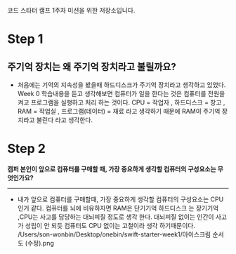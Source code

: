 코드 스타터 캠프 1주차 미션을 위한 저장소입니다.
# Step 1
**주기억 장치는 왜 주기억 장치라고 불릴까요?**
---
* 처음에는 기억의 지속성을 봤을때 하드디스크가 주기억 장치라고 생각하고 있었다. Week 0 학습내용을 듣고 생각해보면 컴퓨터가 일을 한다는 것은 컴퓨터를 전원을 켜고 프로그램을 실행하고 처리 하는 것이다. CPU =  작업자 ,
하드디스크 = 창고 , RAM = 작업실 , 프로그램(데이터) = 재료  라고 생각하기 때문에 RAM이 주기억 장치라고 불린다 라고 생각한다.


# Step 2 
**캠퍼 본인이 앞으로 컴퓨터를 구매할 때, 가장 중요하게 생각할 컴퓨터의 구성요소는 무엇인가요?**

---
* 내가 앞으로 컴퓨터를 구매할때, 가장 중요하게 생각할 컴퓨터의 구성요소는 CPU인거 같다. 
컴퓨터를 뇌에 비유하자면 RAM은 단기기억
하드디스크 는 장기기억 ,CPU는 사고를 담당하는 대뇌피질 정도로 생각 한다. 대뇌피질 없이는 인간이 사고가 성립이 안 되듯 컴퓨터도 CPU 없이는 고철이라 생각 하기때문이다. 
/Users/son-wonbin/Desktop/onebin/swift-starter-week1/아이스크림 순서도 (수정).png
